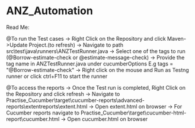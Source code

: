 # ANZ_Automation
Read Me:

@To run the Test cases
-> Right Click on the Repository and click Maven->Update Project.(to refresh)
-> Navigate to path src\test\java\runners\ANZTestRunner.java
-> Select one of the tags to run (@Borrow-estimate-check or @estimate-message-check)
-> Provide the tag name in ANZTestRunner.java under cucumberOptions
   E.g tags = "@Borrow-estimate-check"
-> Right click on the mouse and Run as Testng runner or click ctrl+F11 to start the runner


@To access the reports
-> Once the Test run is completed, Right Click on the Repository and click refresh
-> Navigate to Practise_Cucumber\target\cucumber-reports\advanced-reports\extentreports\extent.html
-> Open extent.html on browser
-> For Cucumber reports navigate to
   Practise_Cucumber\target\cucumber-html-report\cucumber.html
-> Open cucumber.html on browser
